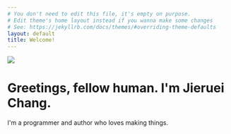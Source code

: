 ```yaml
---
# You don't need to edit this file, it's empty on purpose.
# Edit theme's home layout instead if you wanna make some changes
# See: https://jekyllrb.com/docs/themes/#overriding-theme-defaults
layout: default
title: Welcome!
---
```

![](https://github.com/jierueichang/jierueichang.github.io/blob/master/jierueibanner.jpg)
# Greetings, fellow human. I'm Jieruei Chang.
I'm a programmer and author who loves making things.
